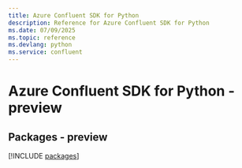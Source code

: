```yaml
---
title: Azure Confluent SDK for Python
description: Reference for Azure Confluent SDK for Python
ms.date: 07/09/2025
ms.topic: reference
ms.devlang: python
ms.service: confluent
---
```

# Azure Confluent SDK for Python - preview
## Packages - preview
[!INCLUDE [packages](confluent-index.md)]